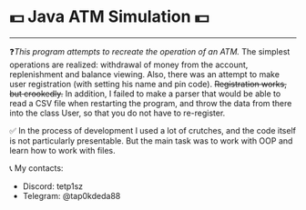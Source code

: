 # 💵 Java ATM Simulation 💵
---
❓_This program attempts to recreate the operation of an ATM._ The simplest operations are realized: withdrawal of money from the account, replenishment and balance viewing. Also, there was an attempt to make user registration (with setting his name and pin code). ~~Registration works, but crookedly.~~ In addition, I failed to make a parser that would be able to read a CSV file when restarting the program, and throw the data from there into the class User, so that you do not have to re-register.

✅ In the process of development I used a lot of crutches, and the code itself is not particularly presentable. But the main task was to work with OOP and learn how to work with files.

📞 My contacts:
- Discord: tetp1sz
- Telegram: @tap0kdeda88
